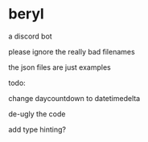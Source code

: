 # beryl
a discord bot

please ignore the really bad filenames

the json files are just examples

todo:

change daycountdown to datetimedelta

de-ugly the code

add type hinting?
